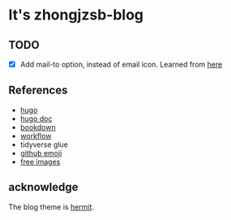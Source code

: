 # It's zhongjzsb-blog

## TODO

- [x] Add mail-to option, instead of email icon. Learned from [here](https://github.com/Track3/hermit/issues/30)

## References

- [hugo](https://www.gohugo.org/theme/casper/)
- [hugo doc](https://gohugo.io/getting-started/)
- [bookdown](https://rachaellappan.github.io/bookdown/)
- [workflow](https://rstats.wtf/project-oriented-workflow.html)
- tidyverse glue
- [github emoji](https://gist.github.com/rxaviers/7360908)
- [free images](https://unsplash.com/)

## acknowledge

The blog theme is [hermit](https://github.com/Track3/hermit).
